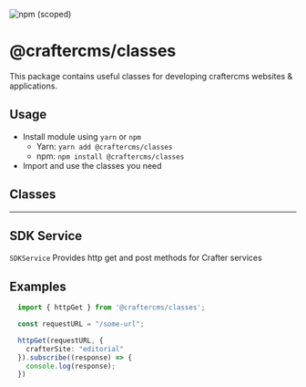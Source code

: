 ![npm (scoped)](https://img.shields.io/npm/v/@craftercms/classes?style=plastic)

# @craftercms/classes

This package contains useful classes for developing craftercms websites & applications.

## Usage

- Install module using `yarn` or `npm`
  - Yarn: `yarn add @craftercms/classes`
  - npm: `npm install @craftercms/classes`
- Import and use the classes you need

## Classes
---

## SDK Service

`SDKService` Provides http get and post methods for Crafter services 

## Examples

```typescript
  import { httpGet } from '@craftercms/classes';

  const requestURL = "/some-url";

  httpGet(requestURL, { 
    crafterSite: "editorial"
  }).subscribe((response) => {
    console.log(response);
  })
```

